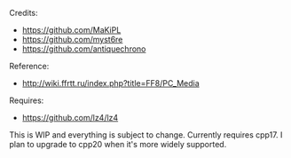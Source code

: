 Credits:
 - https://github.com/MaKiPL
 - https://github.com/myst6re
 - https://github.com/antiquechrono

Reference:
 - http://wiki.ffrtt.ru/index.php?title=FF8/PC_Media
 
Requires:
 - https://github.com/lz4/lz4

This is WIP and everything is subject to change. Currently requires cpp17. I plan to upgrade to cpp20 when it's more widely supported.
